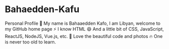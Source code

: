 # Bahaedden-Kafu
Personal Profile
🌱 My name is Bahaaedden Kafo, I am Libyan, welcome to my GitHub home page
⚡ I know HTML 
😄 And a little bit of CSS, JavaScript, ReactJS, NodeJS, Vue.js, etc.
💖 Love the beautiful code and photos
🔥 One is never too old to learn.
